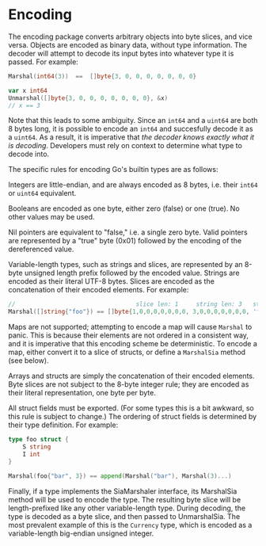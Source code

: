 Encoding
========

The encoding package converts arbitrary objects into byte slices, and vice
versa. Objects are encoded as binary data, without type information. The
decoder will attempt to decode its input bytes into whatever type it is
passed. For example:

```go
Marshal(int64(3))  ==  []byte{3, 0, 0, 0, 0, 0, 0, 0}

var x int64
Unmarshal([]byte{3, 0, 0, 0, 0, 0, 0, 0}, &x)
// x == 3
```

Note that this leads to some ambiguity. Since an `int64` and a `uint64` are
both 8 bytes long, it is possible to encode an `int64` and succesfully decode
it as a `uint64`. As a result, it is imperative that *the decoder knows
exactly what it is decoding*. Developers must rely on context to determine
what type to decode into.

The specific rules for encoding Go's builtin types are as follows:

Integers are little-endian, and are always encoded as 8 bytes, i.e. their
`int64` or `uint64` equivalent.

Booleans are encoded as one byte, either zero (false) or one (true). No other
values may be used.

Nil pointers are equivalent to "false," i.e. a single zero byte. Valid
pointers are represented by a "true" byte (0x01) followed by the encoding of
the dereferenced value.

Variable-length types, such as strings and slices, are represented by an
8-byte unsigned length prefix followed by the encoded value. Strings are
encoded as their literal UTF-8 bytes. Slices are encoded as the concatenation
of their encoded elements. For example:

```go
//                                  slice len: 1     string len: 3   string data
Marshal([]string{"foo"}) == []byte{1,0,0,0,0,0,0,0, 3,0,0,0,0,0,0,0, 'f','o','o'}
```

Maps are not supported; attempting to encode a map will cause `Marshal` to
panic. This is because their elements are not ordered in a consistent way, and
it is imperative that this encoding scheme be deterministic. To encode a map,
either convert it to a slice of structs, or define a `MarshalSia` method (see
below).

Arrays and structs are simply the concatenation of their encoded elements.
Byte slices are not subject to the 8-byte integer rule; they are encoded as
their literal representation, one byte per byte.

All struct fields must be exported. (For some types this is a bit awkward, so
this rule is subject to change.) The ordering of struct fields is determined
by their type definition. For example:

```go
type foo struct {
	S string
	I int
}

Marshal(foo{"bar", 3}) == append(Marshal("bar"), Marshal(3)...)
```

Finally, if a type implements the SiaMarshaler interface, its MarshalSia
method will be used to encode the type. The resulting byte slice will be
length-prefixed like any other variable-length type. During decoding, the type
is decoded as a byte slice, and then passed to UnmarshalSia. The most
prevalent example of this is the `Currency` type, which is encoded as a
variable-length big-endian unsigned integer.
